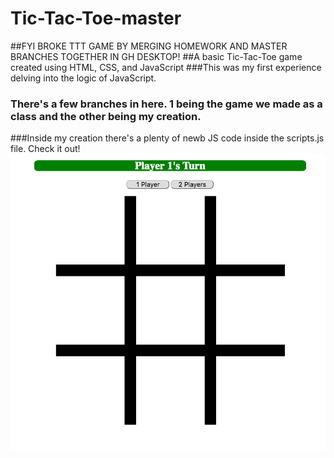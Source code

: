 # Tic-Tac-Toe-master
##FYI BROKE TTT GAME BY MERGING HOMEWORK AND MASTER BRANCHES TOGETHER IN GH DESKTOP!
##A basic Tic-Tac-Toe game created using HTML, CSS, and JavaScript
###This was my first experience delving into the logic of JavaScript.
### There's a few branches in here. 1 being the game we made as a class and the other being my creation.
###Inside my creation there's a plenty of newb JS code inside the scripts.js file. Check it out!
![alt text](img/ss.png "Description goes here")
